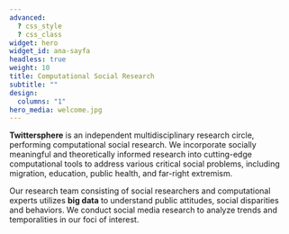 ```yaml
---
advanced:
  ? css_style
  ? css_class
widget: hero
widget_id: ana-sayfa
headless: true
weight: 10
title: Computational Social Research
subtitle: ""
design:
  columns: "1"
hero_media: welcome.jpg
---
```

**Twittersphere** is an independent multidisciplinary research circle, performing computational social research. We incorporate socially meaningful and theoretically informed research into cutting-edge computational tools to address various critical social problems, including migration, education, public health, and far-right extremism.

Our research team consisting of social researchers and computational experts utilizes **big data** to understand public attitudes, social disparities and behaviors. We conduct social media research to analyze trends and temporalities in our foci of interest.